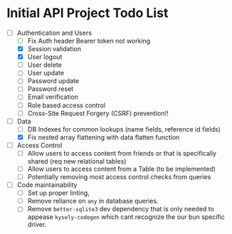 # Initial API Project Todo List

- [ ] Authentication and Users
  - [ ] Fix Auth header Bearer token not working
  - [x] Session validation
  - [x] User logout
  - [ ] User delete
  - [ ] User update
  - [ ] Password update
  - [ ] Password reset
  - [ ] Email verification
  - [ ] Role based access control
  - [ ] Cross-Site Request Forgery (CSRF) prevention!!
- [ ] Data
  - [ ] DB Indexes for common lookups (name fields, reference id fields)
  - [x] Fix nested array flattening with data flatten function
- [ ] Access Control
  - [ ] Allow users to access content from friends or that is specifically shared (req new relational tables)
  - [ ] Allow users to access content from a Table (to be implemented)
  - [ ] Potentially removing most access control checks from queries
- [ ] Code maintainability
  - [ ] Set up proper linting,
  - [ ] Remove reliance on `any` in database queries.
  - [ ] Remove `better-sqlite3` dev dependency that is only needed to appease `kysely-codegen` which cant recognize the our bun specific driver.
